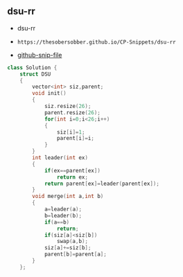 
## dsu-rr

- dsu-rr
- ```
  https://thesobersobber.github.io/CP-Snippets/dsu-rr
  ```
- [github-snip-file](https://github.com/theSoberSobber/CP-Snippets/blob/main/snippets.json#L649)

```cpp
class Solution {
    struct DSU
    {
        vector<int> siz,parent;
        void init()
        {
            siz.resize(26);
            parent.resize(26);
            for(int i=0;i<26;i++)
            {
                siz[i]=1;
                parent[i]=i;
            }
        }
        int leader(int ex)
        {
            if(ex==parent[ex])
                return ex;
            return parent[ex]=leader(parent[ex]);
        }
        void merge(int a,int b)
        {
            a=leader(a);
            b=leader(b);
            if(a==b)
                return;
            if(siz[a]<siz[b])
                swap(a,b);
            siz[a]+=siz[b];
            parent[b]=parent[a];
        }
    };

```
